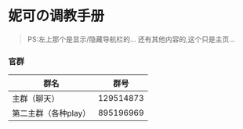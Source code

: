 # 妮可の调教手册

> PS:左上那个是显示/隐藏导航栏的… 还有其他内容的,这个只是主页…  

### 官群

| 群名           | 群号        |
| ------------ | --------- |
| 主群（聊天）       | 129514873 |
| 第二主群（各种play） | 895196969 |

> 

